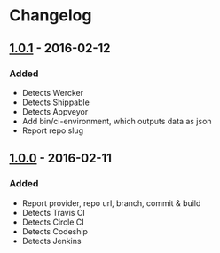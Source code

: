 # Changelog


## [1.0.1] - 2016-02-12
### Added
- Detects Wercker
- Detects Shippable
- Detects Appveyor
- Add bin/ci-environment, which outputs data as json
- Report repo slug


## [1.0.0] - 2016-02-11
### Added
- Report provider, repo url, branch, commit & build
- Detects Travis CI
- Detects Circle CI
- Detects Codeship
- Detects Jenkins


[1.0.0]: https://github.com/matthiasmullie/ci-environment/compare/ab538de31ace283fcbe74e4d66a67d0c229af5a1...1.0.0
[1.0.1]: https://github.com/matthiasmullie/ci-environment/compare/1.0.0...1.0.1
